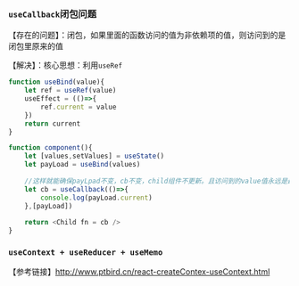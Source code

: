 ### `useCallback`闭包问题

【存在的问题】：闭包，如果里面的函数访问的值为非依赖项的值，则访问到的是闭包里原来的值

【解决】：核心思想：利用`useRef`

```js
function useBind(value){
    let ref = useRef(value)
    useEffect = (()=>{
        ref.current = value
    }) 
    return current
}

function component(){
    let [values,setValues] = useState()
    let payLoad = useBind(values)
    
    //这样就能确保payLpad不变，cb不变，child组件不更新。且访问到的value值永远是最新的而不是闭包里的
    let cb = useCallback(()=>{
        console.log(payLoad.current)
    },[payLoad])
    
    return <Child fn = cb />
}
```



### `useContext + useReducer + useMemo`

【参考链接】http://www.ptbird.cn/react-createContex-useContext.html

